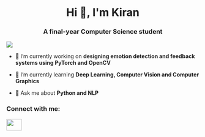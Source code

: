 <h1 align="center">Hi 👋, I'm Kiran</h1>
<h3 align="center">A final-year Computer Science student</h3>

<p align="left"> <img src="https://komarev.com/ghpvc/?username=kiran-sampat&label=Profile%20views&color=0e75b6&style=flat"/></p>

- 🔭 I’m currently working on **designing emotion detection and feedback systems using PyTorch and OpenCV**

- 🌱 I’m currently learning **Deep Learning, Computer Vision and Computer Graphics**

- 💬 Ask me about **Python and NLP**

<h3 align="left">Connect with me:</h3>
<p align="left">
<a href="https://linkedin.com/in/kiran-sampat" target="blank"><img align="center" src="https://raw.githubusercontent.com/rahuldkjain/github-profile-readme-generator/master/src/images/icons/Social/linked-in-alt.svg" height="30" width="40" /></a>
</p>

